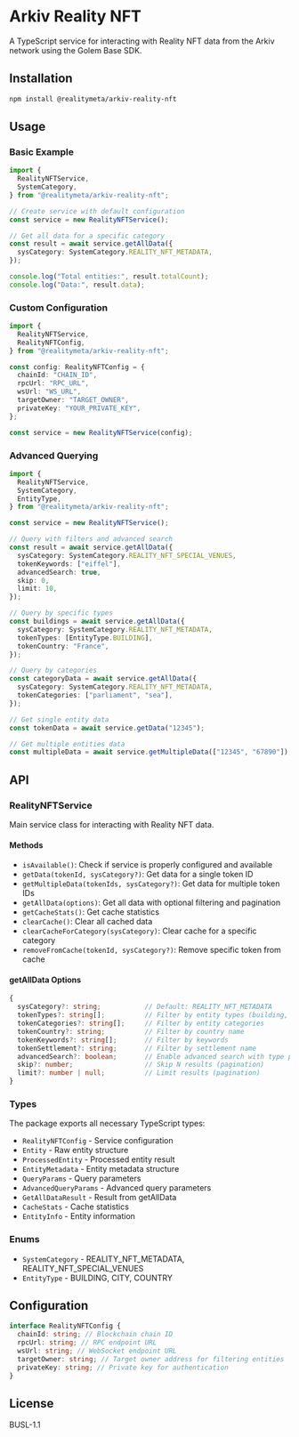 # Arkiv Reality NFT

A TypeScript service for interacting with Reality NFT data from the Arkiv network using the Golem Base SDK.

## Installation

```bash
npm install @realitymeta/arkiv-reality-nft
```

## Usage

### Basic Example

```typescript
import {
  RealityNFTService,
  SystemCategory,
} from "@realitymeta/arkiv-reality-nft";

// Create service with default configuration
const service = new RealityNFTService();

// Get all data for a specific category
const result = await service.getAllData({
  sysCategory: SystemCategory.REALITY_NFT_METADATA,
});

console.log("Total entities:", result.totalCount);
console.log("Data:", result.data);
```

### Custom Configuration

```typescript
import {
  RealityNFTService,
  RealityNFTConfig,
} from "@realitymeta/arkiv-reality-nft";

const config: RealityNFTConfig = {
  chainId: "CHAIN_ID",
  rpcUrl: "RPC_URL",
  wsUrl: "WS_URL",
  targetOwner: "TARGET_OWNER",
  privateKey: "YOUR_PRIVATE_KEY",
};

const service = new RealityNFTService(config);
```

### Advanced Querying

```typescript
import {
  RealityNFTService,
  SystemCategory,
  EntityType,
} from "@realitymeta/arkiv-reality-nft";

const service = new RealityNFTService();

// Query with filters and advanced search
const result = await service.getAllData({
  sysCategory: SystemCategory.REALITY_NFT_SPECIAL_VENUES,
  tokenKeywords: ["eiffel"],
  advancedSearch: true,
  skip: 0,
  limit: 10,
});

// Query by specific types
const buildings = await service.getAllData({
  sysCategory: SystemCategory.REALITY_NFT_METADATA,
  tokenTypes: [EntityType.BUILDING],
  tokenCountry: "France",
});

// Query by categories
const categoryData = await service.getAllData({
  sysCategory: SystemCategory.REALITY_NFT_METADATA,
  tokenCategories: ["parliament", "sea"],
});

// Get single entity data
const tokenData = await service.getData("12345");

// Get multiple entities data
const multipleData = await service.getMultipleData(["12345", "67890"]);
```

## API

### RealityNFTService

Main service class for interacting with Reality NFT data.

#### Methods

- `isAvailable()`: Check if service is properly configured and available
- `getData(tokenId, sysCategory?)`: Get data for a single token ID
- `getMultipleData(tokenIds, sysCategory?)`: Get data for multiple token IDs
- `getAllData(options)`: Get all data with optional filtering and pagination
- `getCacheStats()`: Get cache statistics
- `clearCache()`: Clear all cached data
- `clearCacheForCategory(sysCategory)`: Clear cache for a specific category
- `removeFromCache(tokenId, sysCategory?)`: Remove specific token from cache

#### getAllData Options

```typescript
{
  sysCategory?: string;           // Default: REALITY_NFT_METADATA
  tokenTypes?: string[];          // Filter by entity types (building, city, country)
  tokenCategories?: string[];     // Filter by entity categories
  tokenCountry?: string;          // Filter by country name
  tokenKeywords?: string[];       // Filter by keywords
  tokenSettlement?: string;       // Filter by settlement name
  advancedSearch?: boolean;       // Enable advanced search with type prioritization
  skip?: number;                  // Skip N results (pagination)
  limit?: number | null;          // Limit results (pagination)
}
```

### Types

The package exports all necessary TypeScript types:

- `RealityNFTConfig` - Service configuration
- `Entity` - Raw entity structure
- `ProcessedEntity` - Processed entity result
- `EntityMetadata` - Entity metadata structure
- `QueryParams` - Query parameters
- `AdvancedQueryParams` - Advanced query parameters
- `GetAllDataResult` - Result from getAllData
- `CacheStats` - Cache statistics
- `EntityInfo` - Entity information

### Enums

- `SystemCategory` - REALITY_NFT_METADATA, REALITY_NFT_SPECIAL_VENUES
- `EntityType` - BUILDING, CITY, COUNTRY

## Configuration

```typescript
interface RealityNFTConfig {
  chainId: string; // Blockchain chain ID
  rpcUrl: string; // RPC endpoint URL
  wsUrl: string; // WebSocket endpoint URL
  targetOwner: string; // Target owner address for filtering entities
  privateKey: string; // Private key for authentication
}
```

## License

BUSL-1.1
